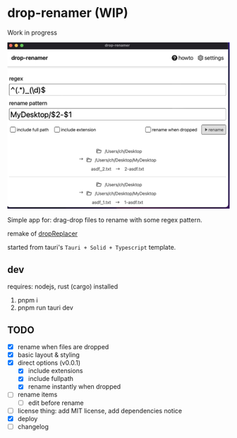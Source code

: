 # drop-renamer (WIP)

Work in progress

![screenshot](./readme_assets/screenshot.png)

Simple app for: drag-drop files to rename with some regex pattern.

remake of [dropReplacer](https://github.com/sftblw/dropReplacer)

started from tauri's `Tauri + Solid + Typescript` template.

## dev

requires: nodejs, rust (cargo) installed

1. pnpm i
2. pnpm run tauri dev

## TODO

- [x] rename when files are dropped
- [x] basic layout & styling
- [x] direct options (v0.0.1)
  - [x] include extensions
  - [x] include fullpath
  - [x] rename instantly when dropped
- [ ] rename items
  - [ ] edit before rename
- [ ] license thing: add MIT license, add dependencies notice
- [x] deploy
- [ ] changelog